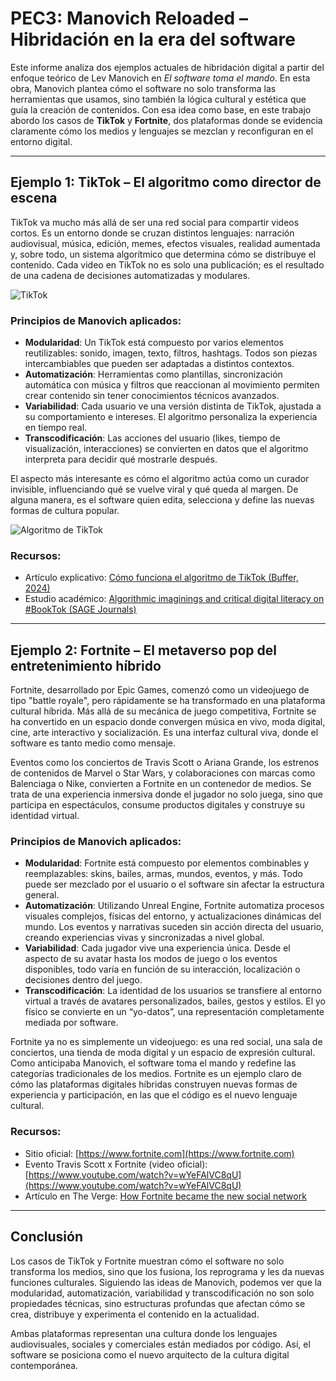 # PEC3: Manovich Reloaded – Hibridación en la era del software

Este informe analiza dos ejemplos actuales de hibridación digital a partir del enfoque teórico de Lev Manovich en *El software toma el mando*. En esta obra, Manovich plantea cómo el software no solo transforma las herramientas que usamos, sino también la lógica cultural y estética que guía la creación de contenidos. Con esa idea como base, en este trabajo abordo los casos de **TikTok** y **Fortnite**, dos plataformas donde se evidencia claramente cómo los medios y lenguajes se mezclan y reconfiguran en el entorno digital.

---

## Ejemplo 1: TikTok – El algoritmo como director de escena

TikTok va mucho más allá de ser una red social para compartir videos cortos. Es un entorno donde se cruzan distintos lenguajes: narración audiovisual, música, edición, memes, efectos visuales, realidad aumentada y, sobre todo, un sistema algorítmico que determina cómo se distribuye el contenido. Cada video en TikTok no es solo una publicación; es el resultado de una cadena de decisiones automatizadas y modulares.

![TikTok](images/still-life-books-versus-technology.jpg)


### Principios de Manovich aplicados:

- **Modularidad**: Un TikTok está compuesto por varios elementos reutilizables: sonido, imagen, texto, filtros, hashtags. Todos son piezas intercambiables que pueden ser adaptadas a distintos contextos.
- **Automatización**: Herramientas como plantillas, sincronización automática con música y filtros que reaccionan al movimiento permiten crear contenido sin tener conocimientos técnicos avanzados.
- **Variabilidad**: Cada usuario ve una versión distinta de TikTok, ajustada a su comportamiento e intereses. El algoritmo personaliza la experiencia en tiempo real.
- **Transcodificación**: Las acciones del usuario (likes, tiempo de visualización, interacciones) se convierten en datos que el algoritmo interpreta para decidir qué mostrarle después.

El aspecto más interesante es cómo el algoritmo actúa como un curador invisible, influenciando qué se vuelve viral y qué queda al margen. De alguna manera, es el software quien edita, selecciona y define las nuevas formas de cultura popular.

![Algoritmo de TikTok](images/ui-ux-representations-with-tablet.jpg)

### Recursos:

- Artículo explicativo: [Cómo funciona el algoritmo de TikTok (Buffer, 2024)](https://buffer.com/resources/how-the-tiktok-algorithm-works/)
- Estudio académico: [Algorithmic imaginings and critical digital literacy on #BookTok (SAGE Journals)](https://journals.sagepub.com/doi/full/10.1177/20563051221100458)

---

## Ejemplo 2: Fortnite – El metaverso pop del entretenimiento híbrido

Fortnite, desarrollado por Epic Games, comenzó como un videojuego de tipo "battle royale", pero rápidamente se ha transformado en una plataforma cultural híbrida. Más allá de su mecánica de juego competitiva, Fortnite se ha convertido en un espacio donde convergen música en vivo, moda digital, cine, arte interactivo y socialización. Es una interfaz cultural viva, donde el software es tanto medio como mensaje.

Eventos como los conciertos de Travis Scott o Ariana Grande, los estrenos de contenidos de Marvel o Star Wars, y colaboraciones con marcas como Balenciaga o Nike, convierten a Fortnite en un contenedor de medios. Se trata de una experiencia inmersiva donde el jugador no solo juega, sino que participa en espectáculos, consume productos digitales y construye su identidad virtual.

### Principios de Manovich aplicados:

- **Modularidad**: Fortnite está compuesto por elementos combinables y reemplazables: skins, bailes, armas, mundos, eventos, y más. Todo puede ser mezclado por el usuario o el software sin afectar la estructura general.
- **Automatización**: Utilizando Unreal Engine, Fortnite automatiza procesos visuales complejos, físicas del entorno, y actualizaciones dinámicas del mundo. Los eventos y narrativas suceden sin acción directa del usuario, creando experiencias vivas y sincronizadas a nivel global.
- **Variabilidad**: Cada jugador vive una experiencia única. Desde el aspecto de su avatar hasta los modos de juego o los eventos disponibles, todo varía en función de su interacción, localización o decisiones dentro del juego.
- **Transcodificación**: La identidad de los usuarios se transfiere al entorno virtual a través de avatares personalizados, bailes, gestos y estilos. El yo físico se convierte en un “yo-datos”, una representación completamente mediada por software.

Fortnite ya no es simplemente un videojuego: es una red social, una sala de conciertos, una tienda de moda digital y un espacio de expresión cultural. Como anticipaba Manovich, el software toma el mando y redefine las categorías tradicionales de los medios. Fortnite es un ejemplo claro de cómo las plataformas digitales híbridas construyen nuevas formas de experiencia y participación, en las que el código es el nuevo lenguaje cultural.

### Recursos:

- Sitio oficial: [https://www.fortnite.com](https://www.fortnite.com)
- Evento Travis Scott x Fortnite (video oficial): [https://www.youtube.com/watch?v=wYeFAlVC8qU](https://www.youtube.com/watch?v=wYeFAlVC8qU)
- Artículo en The Verge: [How Fortnite became the new social network](https://www.theverge.com/2018/12/21/18152012/fortnite-was-2018s-most-important-social-network)

---

## Conclusión

Los casos de TikTok y Fortnite muestran cómo el software no solo transforma los medios, sino que los fusiona, los reprograma y les da nuevas funciones culturales. Siguiendo las ideas de Manovich, podemos ver que la modularidad, automatización, variabilidad y transcodificación no son solo propiedades técnicas, sino estructuras profundas que afectan cómo se crea, distribuye y experimenta el contenido en la actualidad.

Ambas plataformas representan una cultura donde los lenguajes audiovisuales, sociales y comerciales están mediados por código. Así, el software se posiciona como el nuevo arquitecto de la cultura digital contemporánea.

